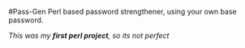 #Pass-Gen
Perl based password strengthener, using your own base password.

*This was my **first perl project**, so its not perfect*
